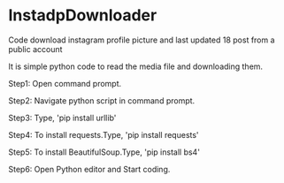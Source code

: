 # InstadpDownloader
Code download instagram profile picture and last updated 18 post from a public account

It is simple python code to read the media file and downloading them.

Step1: Open command prompt.

Step2: Navigate python script in command prompt.

Step3: Type, 'pip install urllib'

Step4: To install requests.Type, 'pip install requests'

Step5: To install BeautifulSoup.Type, 'pip install bs4'

Step6: Open Python editor and Start coding.

